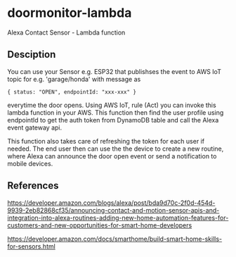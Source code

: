 # doormonitor-lambda
Alexa Contact Sensor - Lambda function

## Desciption
You can use your Sensor e.g. ESP32 that publishses the event to AWS IoT topic for e.g. 'garage/honda' with message as 
``` 
{ status: "OPEN", endpointId: "xxx-xxx" }
``` 
everytime the door opens. Using AWS IoT, rule (Act) you can invoke this lambda function in your AWS. This function then find the user profile using endpointId to get the auth token from DynamoDB table and call the Alexa event gateway api. 

This function also takes care of refreshing the token for each user if needed. The end user then can use the the device to create a new routine, where Alexa can announce the door open event or send a notification to mobile devices.

## References
https://developer.amazon.com/blogs/alexa/post/bda9d70c-2f0d-454d-9939-2eb82868cf35/announcing-contact-and-motion-sensor-apis-and-integration-into-alexa-routines-adding-new-home-automation-features-for-customers-and-new-opportunities-for-smart-home-developers

https://developer.amazon.com/docs/smarthome/build-smart-home-skills-for-sensors.html
